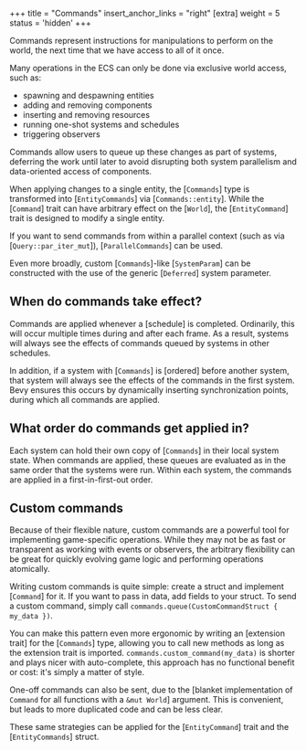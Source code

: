 +++
title = "Commands"
insert_anchor_links = "right"
[extra]
weight = 5
status = 'hidden'
+++

Commands represent instructions for manipulations to perform on the world, the next time that we have access to all of it once.

Many operations in the ECS can only be done via exclusive world access, such as:

- spawning and despawning entities
- adding and removing components
- inserting and removing resources
- running one-shot systems and schedules
- triggering observers

Commands allow users to queue up these changes as part of systems,
deferring the work until later to avoid disrupting both system parallelism and data-oriented access of
components.

When applying changes to a single entity, the [`Commands`] type is transformed into [`EntityCommands`] via [`Commands::entity`].
While the [`Command`] trait can have arbitrary effect on the [`World`], the [`EntityCommand`] trait is designed to modify a single entity.

If you want to send commands from within a parallel context (such as via [`Query::par_iter_mut`]), [`ParallelCommands`] can be used.

Even more broadly, custom [`Commands`]-like [`SystemParam`] can be constructed with the use of the generic [`Deferred`] system parameter.

## When do commands take effect?

Commands are applied whenever a [schedule] is completed.
Ordinarily, this will occur multiple times during and after each frame.
As a result, systems will always see the effects of commands queued by systems in other schedules.

In addition, if a system with [`Commands`] is [ordered] before another system,
that system will always see the effects of the commands in the first system.
Bevy ensures this occurs by dynamically inserting synchronization points,
during which all commands are applied.

## What order do commands get applied in?

Each system can hold their own copy of [`Commands`] in their local system state.
When commands are applied, these queues are evaluated as in the same order that the systems were run.
Within each system, the commands are applied in a first-in-first-out order.

## Custom commands

Because of their flexible nature, custom commands are a powerful tool for implementing game-specific operations.
While they may not be as fast or transparent as working with events or observers,
the arbitrary flexibility can be great for quickly evolving game logic and performing operations atomically.

Writing custom commands is quite simple: create a struct and implement [`Command`] for it.
If you want to pass in data, add fields to your struct.
To send a custom command, simply call `commands.queue(CustomCommandStruct { my_data })`.

You can make this pattern even more ergonomic by writing an [extension trait] for the [`Commands`] type,
allowing you to call new methods as long as the extension trait is imported.
`commands.custom_command(my_data)` is shorter and plays nicer with auto-complete,
this approach has no functional benefit or cost: it's simply a matter of style.

One-off commands can also be sent, due to the [blanket implementation of `Command` for all functions with a `&mut World`] argument.
This is convenient, but leads to more duplicated code and can be less clear.

These same strategies can be applied for the [`EntityCommand`] trait and the [`EntityCommands`] struct.
